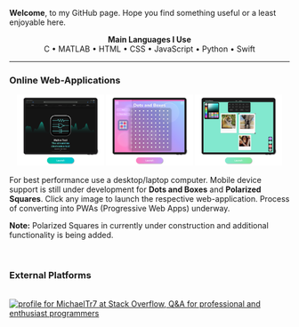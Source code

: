 <b>Welcome</b>, to my GitHub page. Hope you find something useful or a least enjoyable here. 

<p align="center">
<b>Main Languages I Use</b><br>
C • MATLAB • HTML • CSS • JavaScript • Python • Swift
</p>

<hr>

<h3>Online Web-Applications</h3>

<p align="center">
<a href="https://michaeltr7.github.io/Mult-e-Tool/"><img src="./Images/Mult-e-Tool.png" width="31%"></a>
<a href="https://michaeltr7.github.io/Dots-and-Boxes/"><img src="./Images/Dots and Boxes.png" width="31%"></a>
<a href="https://michaeltr7.github.io/Polarized-Squares/"><img src="./Images/Polarized Squares.png" width="31%"></a>
</p>

For best performance use a desktop/laptop computer. Mobile device support is still under development for <b>Dots and Boxes</b> and <b>Polarized Squares</b>. Click any image to launch the respective web-application. Process of converting into PWAs (Progressive Web Apps) underway.

<b>Note:</b> Polarized Squares in currently under construction and additional functionality is being added.

<br>

<h3>External Platforms</h3>

&nbsp;&nbsp;&nbsp;&nbsp;&nbsp;
 <a href="https://stackoverflow.com/users/13669087/michaeltr7"><img src="https://stackoverflow.com/users/flair/13669087.png?theme=clean" width="156" height="43.5" alt="profile for MichaelTr7 at Stack Overflow, Q&amp;A for professional and enthusiast programmers" title="profile for MichaelTr7 at Stack Overflow, Q&amp;A for professional and enthusiast programmers"></a>


<!--
**MichaelTr7/MichaelTr7** is a ✨ _special_ ✨ repository because its `README.md` (this file) appears on your GitHub profile.

Here are some ideas to get you started:

- 🔭 I’m currently working on ...
- 🌱 I’m currently learning ...
- 👯 I’m looking to collaborate on ...
- 🤔 I’m looking for help with ...
- 💬 Ask me about ...
- 📫 How to reach me: ...
- 😄 Pronouns: ...
- ⚡ Fun fact: ...
-->
